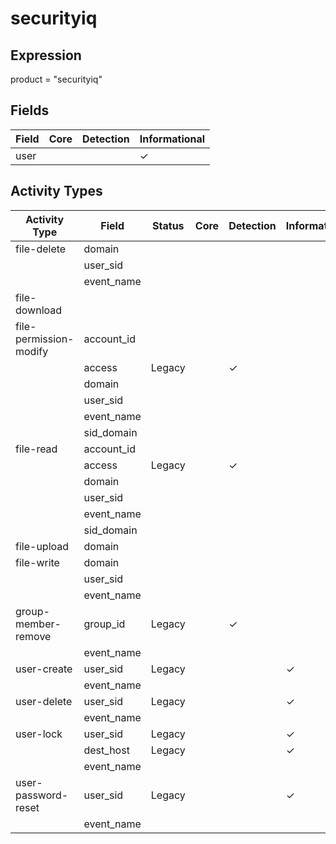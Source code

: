 securityiq
==========

Expression
----------

product = "securityiq"

Fields
------

| Field | Core | Detection | Informational |
| ----- | ---- | --------- | ------------- |
| user  |      |           | &#10003;      |

Activity Types
--------------

| Activity Type          | Field      | Status | Core | Detection | Informational |
| ---------------------- | ---------- | ------ | ---- | --------- | ------------- |
| file-delete            | domain     |        |      |           |               |
|                        | user_sid   |        |      |           |               |
|                        | event_name |        |      |           |               |
| file-download          |            |        |      |           |               |
| file-permission-modify | account_id |        |      |           |               |
|                        | access     | Legacy |      | &#10003;  |               |
|                        | domain     |        |      |           |               |
|                        | user_sid   |        |      |           |               |
|                        | event_name |        |      |           |               |
|                        | sid_domain |        |      |           |               |
| file-read              | account_id |        |      |           |               |
|                        | access     | Legacy |      | &#10003;  |               |
|                        | domain     |        |      |           |               |
|                        | user_sid   |        |      |           |               |
|                        | event_name |        |      |           |               |
|                        | sid_domain |        |      |           |               |
| file-upload            | domain     |        |      |           |               |
| file-write             | domain     |        |      |           |               |
|                        | user_sid   |        |      |           |               |
|                        | event_name |        |      |           |               |
| group-member-remove    | group_id   | Legacy |      | &#10003;  |               |
|                        | event_name |        |      |           |               |
| user-create            | user_sid   | Legacy |      |           | &#10003;      |
|                        | event_name |        |      |           |               |
| user-delete            | user_sid   | Legacy |      |           | &#10003;      |
|                        | event_name |        |      |           |               |
| user-lock              | user_sid   | Legacy |      |           | &#10003;      |
|                        | dest_host  | Legacy |      |           | &#10003;      |
|                        | event_name |        |      |           |               |
| user-password-reset    | user_sid   | Legacy |      |           | &#10003;      |
|                        | event_name |        |      |           |               |

